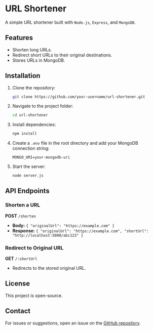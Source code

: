 # URL Shortener

A simple URL shortener built with `Node.js`, `Express`, and `MongoDB`.

## Features
- Shorten long URLs.
- Redirect short URLs to their original destinations.
- Stores URLs in MongoDB.

## Installation

1. Clone the repository:
   ```sh
   git clone https://github.com/your-username/url-shortener.git
   ```
2. Navigate to the project folder:
   ```sh
   cd url-shortener
   ```
3. Install dependencies:
   ```sh
   npm install
   ```
4. Create a `.env` file in the root directory and add your MongoDB connection string:
   ```env
   MONGO_URI=your-mongodb-uri
   ```
5. Start the server:
   ```sh
   node server.js
   ```

## API Endpoints
### Shorten a URL
**POST** `/shorten`
- **Body:** `{ "originalUrl": "https://example.com" }`
- **Response:** `{ "originalUrl": "https://example.com", "shortUrl": "http://localhost:5000/abc123" }`

### Redirect to Original URL
**GET** `/:shortUrl`
- Redirects to the stored original URL.

## License
This project is open-source.

## Contact
For issues or suggestions, open an issue on the [GitHub repository](https://github.com/o4pixel/Shortenify/).

